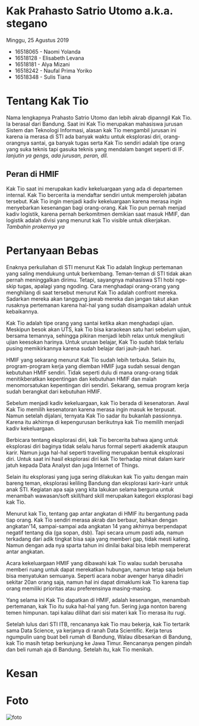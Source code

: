 # Kak Prahasto Satrio Utomo a.k.a. stegano
Minggu, 25 Agustus 2019

- 16518065 - Naomi Yolanda
- 16518128 - Elisabeth Levana
- 16518181 - Alya Mizani
- 16518242 - Naufal Prima Yoriko
- 16518348 - Sulis Tiana

# Tentang Kak Tio
Nama lengkapnya Prahasto Satrio Utomo dan lebih akrab dipanngil Kak Tio. Ia berasal dari Bandung. Saat ini Kak Tio merupakan mahasiswa jurusan Sistem dan Teknologi Informasi, alasan kak Tio mengambil jurusan ini karena ia merasa di STI ada banyak waktu untuk eksplorasi diri, orang-orangnya santai, ga banyak tugas serta Kak Tio sendiri adalah tipe orang yang suka teknis tapi gasuka teknis yang mendalam banget seperti di IF. *lanjutin ya gengs, ada jurusan, peran, dll.*

## Peran di HMIF
Kak Tio saat ini merupakan kadiv kekeluargaan yang ada di departemen internal. Kak Tio bercerita ia mendaftar sendiri untuk memperoleh jabatan tersebut. Kak Tio ingin menjadi kadiv kekeluargaan karena merasa ingin menyebarkan kesenangan bagi orang-orang. Kak Tio pun pernah menjad kadiv logistik, karena pernah berkomitmen demikian saat masuk HMIF, dan logistik adalah divisi yang menurut kak Tio visible untuk dikerjakan.       *Tambahin prokernya ya*

# Pertanyaan Bebas


Enaknya perkuliahan di STI menurut Kak Tio adalah lingkup pertemanan yang saling mendukung untuk berkembang. Teman-teman di STI tidak akan pernah meninggalkan dirimu. Tetapi, sayangnya mahasiswa STI hobi nge-skip tugas, apalagi yang ngoding. Cara menghadapi orang-orang yang menghilang di saat tersebut menurut Kak Tio adalah confront mereka. Sadarkan mereka akan tanggung jawab mereka dan jangan takut akan rusaknya pertemanan karena hal-hal yang sudah disampaikan adalah untuk kebaikannya.

Kak Tio adalah tipe orang yang santai ketika akan menghadapi ujian. Meskipun besok akan UTS, kak Tio bisa karaokean satu hari sebelum ujian, bersama temannya, sehingga pikiran menjadi lebih relax untuk mengikuti ujian keesokan harinya. Untuk urusan belajar, Kak Tio sudah tidak terlalu pusing memikirkannya karena sudah belajar dari jauh-jauh hari.

HMIF yang sekarang menurut Kak Tio sudah lebih terbuka. Selain itu, program-program kerja yang diemban HMIF juga sudah sesuai dengan kebutuhan HMIF sendiri. Tidak seperti dulu di mana orang-orang tidak menitikberatkan kepentingan dan kebutuhan HMIF dan malah menomorsatukan kepentingan diri sendiri. Sekarang, semua program kerja sudah berangkat dari kebutuhan HMIF.



Sebelum menjadi kadiv kekeluargaan, kak Tio berada di kesenatoran. Awal Kak Tio memilih kesenatoran karena merasa ingin masuk ke terpusat. Namun setelah dijalani, ternyata Kak Tio sadar itu bukanlah passionnya. Karena itu akhirnya di kepengurusan berikutnya kak Tio memilih menjadi kadiv kekeluargaan.

Berbicara tentang eksplorasi diri, kak Tio bercerita bahwa ajang untuk eksplorasi diri baginya tidak selalu harus formal seperti akademik ataupun karir. Namun juga hal-hal seperti travelling merupakan bentuk eksplorasi diri. Untuk saat ini hasil eksplorasi diri kak Tio terhadap minat dalam karir jatuh kepada Data Analyst dan juga Internet of Things.

Selain itu eksplorasi yang juga sering dilakukan kak Tio yaitu dengan main bareng teman, eksplorasi keliling Bandung dan eksplorasi karir-karir untuk anak STI. Kegiatan apa saja yang kita lakukan selama berguna untuk menambah wawasan/soft skill/hard skill merupakan kategori eksplorasi bagi kak Tio.

Menurut kak Tio, tentang gap antar angkatan di HMIF itu bergantung pada tiap orang. Kak Tio sendiri merasa akrab dan berbaur, bahkan dengan angkatan'14, sampai-sampai ada angkatan 14 yang akhirnya berpendapat negatif tentang dia (ga sopan, dsb). Tapi secara umum pasti ada, namun terkadang dari adik tingkat bisa saja yang memberi gap, tidak mesti kating. Namun dengan ada nya sparta tahun ini dinilai bakal bisa lebih mempererat antar angkatan.

Acara kekeluargaan HMIF yang dibawahi kak Tio walau sudah berusaha memberi ruang untuk dapat merekatkan hubungan, namun tetap saja belum bisa menyatukan semuanya. Seperti acara nobar avenger hanya dihadiri sekitar 20an orang saja, namun hal ini dapat dimaklumi kak Tio karena tiap orang memiliki prioritas atau preferensinya masing-masing. 

Yang selama ini Kak Tio dapatkan di HMIF, adalah kesenangan, menambah pertemanan, kak Tio itu suka hal-hal yang fun. Sering juga nonton bareng temen himpunan. tapi kalau dilihat dari sisi materi kak Tio merasa itu rugi.

Setelah lulus dari STI ITB, rencananya kak Tio mau bekerja, kak Tio tertarik sama Data Science, ya kerjanya di ranah Data Scientific. Kerja terus ngumpulin uang buat beli rumah di Bandung, Walau dibesarkan di Bandung, kak Tio masih tetap berkunjung ke Jawa Timur. Rencananya pengen pindah dan beli rumah aja di Bandung. Setelah itu, kak Tio menikah.

# Kesan


# Foto
![foto](./16518065-16518128-16518181-16518242-16518348.jpg)
